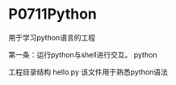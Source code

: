 P0711Python
===========

用于学习python语言的工程

第一条：运行python与shell进行交互。
python

工程目录结构
hello.py		该文件用于熟悉python语法
